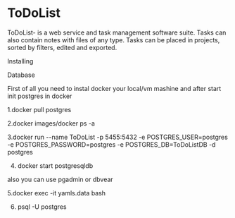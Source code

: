 # ToDoList
ToDoList- is a web service and task management software suite. Tasks can also contain notes with files of any type. Tasks can be placed in projects, sorted by filters, edited and exported.

Installing

Database 

First of all you need to instal docker your local/vm mashine and after start init postgres in docker

1.docker pull postgres

2.docker images/docker ps -a

3.docker run 
    --name ToDoList 
    -p 5455:5432 
    -e POSTGRES_USER=postgres 
    -e POSTGRES_PASSWORD=postgres
    -e POSTGRES_DB=ToDoListDB 
    -d 
    postgres
	
4. docker start postgresqldb

also you can use pgadmin or dbvear	

5.docker exec -it yamls.data bash

6. psql -U postgres
